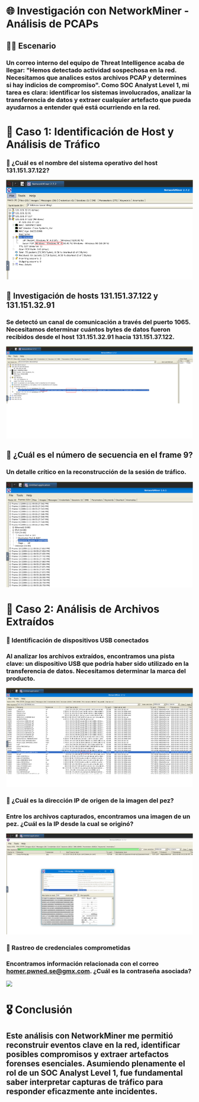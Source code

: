 # 🌐 Investigación con NetworkMiner - Análisis de PCAPs  

## 🕵️‍♂️ Escenario 
### Un correo interno del equipo de Threat Intelligence acaba de llegar: "Hemos detectado actividad sospechosa en la red. Necesitamos que analices estos archivos PCAP y determines si hay indicios de compromiso". Como SOC Analyst Level 1, mi tarea es clara: identificar los sistemas involucrados, analizar la transferencia de datos y extraer cualquier artefacto que pueda ayudarnos a entender qué está ocurriendo en la red.
##

# 📁 Caso 1: Identificación de Host y Análisis de Tráfico
### 📌 ¿Cuál es el nombre del sistema operativo del host 131.151.37.122?  

![](https://raw.githubusercontent.com/JoshKxng/SOC-Analyst-TryHackMe/refs/heads/main/imagenes/NetworkMiner/1.%20Nombre%20del%20sistema%20operativo.png)

## 📌 Investigación de hosts 131.151.37.122 y 131.151.32.91
### Se detectó un canal de comunicación a través del puerto 1065. Necesitamos determinar cuántos bytes de datos fueron recibidos desde el host 131.151.32.91 hacia 131.151.37.122.

![](https://raw.githubusercontent.com/JoshKxng/SOC-Analyst-TryHackMe/refs/heads/main/imagenes/NetworkMiner/2.%20Data%20recibida.png)

## 📌 ¿Cuál es el número de secuencia en el frame 9?
### Un detalle crítico en la reconstrucción de la sesión de tráfico.

![](https://raw.githubusercontent.com/JoshKxng/SOC-Analyst-TryHackMe/refs/heads/main/imagenes/NetworkMiner/3.%20Numero%20de%20Secuencia.png)

# 📁 Caso 2: Análisis de Archivos Extraídos  
### 📌 Identificación de dispositivos USB conectados
### Al analizar los archivos extraídos, encontramos una pista clave: un dispositivo USB que podría haber sido utilizado en la transferencia de datos. Necesitamos determinar la marca del producto.

![](https://raw.githubusercontent.com/JoshKxng/SOC-Analyst-TryHackMe/refs/heads/main/imagenes/NetworkMiner/4.%20Nombre%20de%20la%20marca%20del%20USB.png)

### 📌 ¿Cuál es la dirección IP de origen de la imagen del pez?
### Entre los archivos capturados, encontramos una imagen de un pez. ¿Cuál es la IP desde la cual se originó?

![](https://raw.githubusercontent.com/JoshKxng/SOC-Analyst-TryHackMe/refs/heads/main/imagenes/NetworkMiner/5.%20IP%20de%20origen%20de%20la%20imagen.png)

### 📌 Rastreo de credenciales comprometidas
### Encontramos información relacionada con el correo homer.pwned.se@gmx.com. ¿Cuál es la contraseña asociada?

![](https://raw.githubusercontent.com/JoshKxng/SOC-Analyst-TryHackMe/refs/heads/main/imagenes/NetworkMiner/6.%20Contrase%C3%B1a.png)


# 🎖️ Conclusión
## Este análisis con NetworkMiner me permitió reconstruir eventos clave en la red, identificar posibles compromisos y extraer artefactos forenses esenciales. Asumiendo plenamente el rol de un SOC Analyst Level 1, fue fundamental saber interpretar capturas de tráfico para responder eficazmente ante incidentes.
